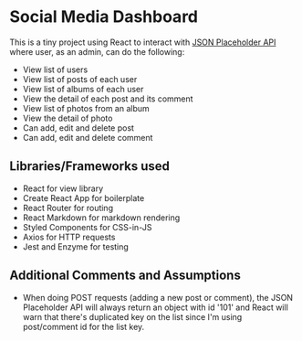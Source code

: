 # Social Media Dashboard

This is a tiny project using React to interact with [JSON Placeholder API](https://jsonplaceholder.typicode.com/) where user, as an admin, can do the following:
* View list of users
* View list of posts of each user
* View list of albums of each user
* View the detail of each post and its comment
* View list of photos from an album
* View the detail of photo
* Can add, edit and delete post
* Can add, edit and delete comment

## Libraries/Frameworks used

* React for view library
* Create React App for boilerplate
* React Router for routing
* React Markdown for markdown rendering
* Styled Components for CSS-in-JS
* Axios for HTTP requests
* Jest and Enzyme for testing

## Additional Comments and Assumptions
* When doing POST requests (adding a new post or comment), the JSON Placeholder API will always return an object with id '101' and React will warn that there's duplicated key on the list since I'm using post/comment id for the list key.
